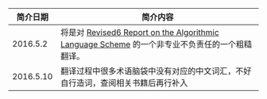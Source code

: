 | 简介日期 | 简介内容 |
|--|--|
| 2016.5.2 | 将是对 [Revised6 Report on the Algorithmic Language Scheme](http://www.r6rs.org/) 的一个非专业不负责任的一个粗糙翻译。 |
| 2016.5.10 | 翻译过程中很多术语脑袋中没有对应的中文词汇，不好自行造词，查阅相关书籍后再行补入 |
